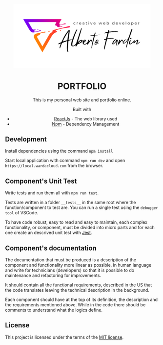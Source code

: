 <!-- markdownlint-disable -->

<p align="center">
<img width="450" src="./logo.svg" alt="Alberto Fardin">
</p>

<h1 align="center">
  PORTFOLIO
</h1>

<div align="center">
  This is my personal web site and portfolio online.

  Built with

- [ReactJs](https://facebook.github.io/react/) - The web library used
- [Npm](https://www.npmjs.com/) - Dependency Management

</div>

## Development

Install dependencies using the command `npm install`

Start local application with command `npm run dev` and open `https://local.wardacloud.com` from the browser.

## Component's Unit Test

Write tests and run them all with `npm run test`.

Tests are written in a folder `__tests__` in the same root where the function/component to test are.
You can run a single test using the `debugger tool` of VSCode.

To have code robust, easy to read and easy to maintain, each complex functionality, or component, must be divided into micro parts and for each one create an descrived unit test with [Jest](https://jestjs.io/).

## Component's documentation

The documentation that must be produced is a description of the component and functionality more linear as possible, in human language and write for technicians (developers) so that it is possible to do maintenance and refactoring for improvements.

It should contain all the functional requirements, described in the US that the code translates
leaving the technical description in the background.

Each component should have at the top of its definition, the description and the requirements mentioned above.
While in the code there should be comments to understand what the logics define.

## License

This project is licensed under the terms of the [MIT license](./LICENSE).
